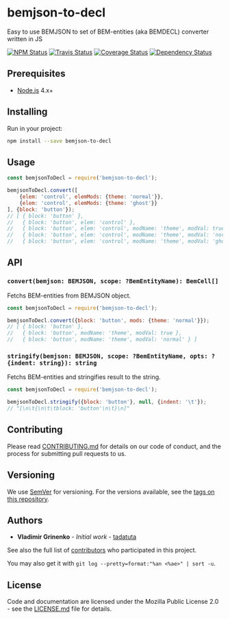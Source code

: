 # bemjson-to-decl

Easy to use BEMJSON to set of BEM-entities (aka BEMDECL) converter written in JS

[![NPM Status][npm-img]][npm]
[![Travis Status][test-img]][travis]
[![Coverage Status][coverage-img]][coveralls]
[![Dependency Status][david-img]][david]

[npm]:          https://www.npmjs.org/package/bemjson-to-decl
[npm-img]:      https://img.shields.io/npm/v/bemjson-to-decl.svg
[travis]:       https://travis-ci.org/bem-sdk/bemjson-to-decl
[test-img]:     https://img.shields.io/travis/bem-sdk/bemjson-to-decl.svg?label=tests
[coveralls]:    https://coveralls.io/r/bem-sdk/bemjson-to-decl
[coverage-img]: https://img.shields.io/coveralls/bem-sdk/bemjson-to-decl.svg
[david]:        https://david-dm.org/bem-sdk/bemjson-to-decl
[david-img]:    https://img.shields.io/david/bem-sdk/bemjson-to-decl.svg

## Prerequisites

- [Node.js](https://nodejs.org/en/) 4.x+

## Installing

Run in your project:
```sh
npm install --save bemjson-to-decl
```

## Usage

```js
const bemjsonToDecl = require('bemjson-to-decl');

bemjsonToDecl.convert([
    {elem: 'control', elemMods: {theme: 'normal'}},
    {elem: 'control', elemMods: {theme: 'ghost'}}
], {block: 'button'});
// [ { block: 'button' },
//   { block: 'button', elem: 'control' },
//   { block: 'button', elem: 'control', modName: 'theme', modVal: true },
//   { block: 'button', elem: 'control', modName: 'theme', modVal: 'normal' },
//   { block: 'button', elem: 'control', modName: 'theme', modVal: 'ghost' } ]
```

## API

### `convert(bemjson: BEMJSON, scope: ?BemEntityName): BemCell[]`

Fetchs BEM-entities from BEMJSON object.

```js
const bemjsonToDecl = require('bemjson-to-decl');

bemjsonToDecl.convert({block: 'button', mods: {theme: 'normal'}});
// [ { block: 'button' },
//   { block: 'button', modName: 'theme', modVal: true },
//   { block: 'button', modName: 'theme', modVal: 'normal' } ]
```

### `stringify(bemjson: BEMJSON, scope: ?BemEntityName, opts: ?{indent: string}): string`

Fetchs BEM-entities and stringifies result to the string.

```js
const bemjsonToDecl = require('bemjson-to-decl');

bemjsonToDecl.stringify({block: 'button'}, null, {indent: '\t'});
// "[\n\t{\n\t\tblock: 'button'\n\t}\n]"
```

## Contributing

Please read [CONTRIBUTING.md](https://github.com/bem-sdk/bem-sdk/blob/master/CONTRIBUTING.md) for details on our code of conduct, and the process for submitting pull requests to us.

## Versioning

We use [SemVer](http://semver.org/) for versioning. For the versions available, see the [tags on this repository](https://github.com/bem-sdk/bemjson-to-decl/tags).

## Authors

* **Vladimir Grinenko** - *Initial work* - [tadatuta](https://github.com/tadatuta)

See also the full list of [contributors](https://github.com/bem-sdk/bemjson-to-decl/contributors) who participated in this project.

You may also get it with `git log --pretty=format:"%an <%ae>" | sort -u`.

## License

Code and documentation are licensed under the Mozilla Public License 2.0 - see the [LICENSE.md](LICENSE.md) file for details.

<!--
## Acknowledgments
-->
